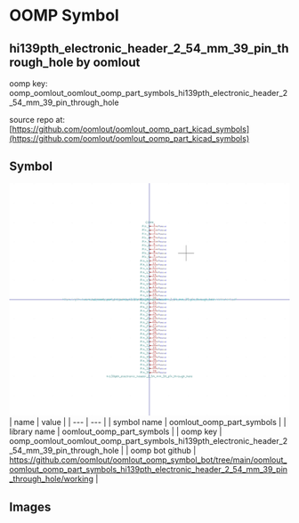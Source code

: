 # OOMP Symbol  
## hi139pth_electronic_header_2_54_mm_39_pin_through_hole  by oomlout  
  
oomp key: oomp_oomlout_oomlout_oomp_part_symbols_hi139pth_electronic_header_2_54_mm_39_pin_through_hole  
  
source repo at: [https://github.com/oomlout/oomlout_oomp_part_kicad_symbols](https://github.com/oomlout/oomlout_oomp_part_kicad_symbols)  
## Symbol  
  
[![working.png](working_600.png)](working.png)  
| name | value | 
| --- | --- | 
| symbol name | oomlout_oomp_part_symbols | 
| library name | oomlout_oomp_part_symbols | 
| oomp key | oomp_oomlout_oomlout_oomp_part_symbols_hi139pth_electronic_header_2_54_mm_39_pin_through_hole | 
| oomp bot github | https://github.com/oomlout/oomlout_oomp_symbol_bot/tree/main/oomlout_oomlout_oomp_part_symbols_hi139pth_electronic_header_2_54_mm_39_pin_through_hole/working | 
## Images  
